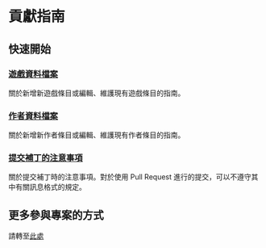 # 貢獻指南

## 快速開始

### [遊戲資料檔案](contribute_guide/game.zh-tw.md)

關於新增新遊戲條目或編輯、維護現有遊戲條目的指南。

### [作者資料檔案](contribute_guide/author.zh-tw.md)

關於新增新作者條目或編輯、維護現有作者條目的指南。

### [提交補丁的注意事項](contribute_guide/patches-submitting.zh-tw.md)

關於提交補丁時的注意事項。對於使用 Pull Request 進行的提交，可以不遵守其中有關訊息格式的規定。

## 更多參與專案的方式

請轉至[此處](Get-Involved.zh-tw.md)

